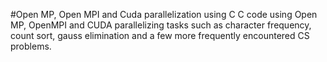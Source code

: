 #Open MP, Open MPI and Cuda parallelization using C
C code using Open MP, OpenMPI and CUDA parallelizing tasks such as character frequency, count sort, gauss elimination and a few more frequently encountered CS problems.
